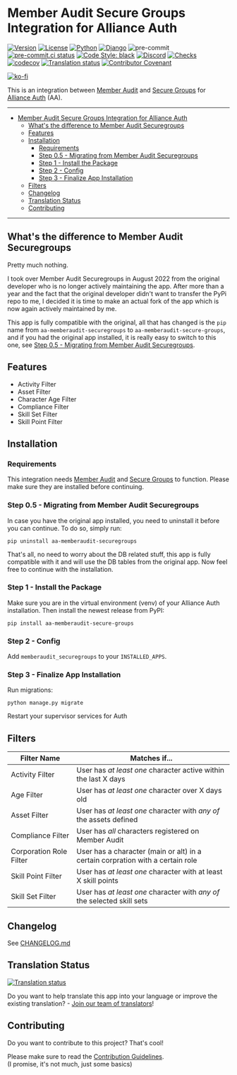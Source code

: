 # Member Audit Secure Groups Integration for Alliance Auth<a name="member-audit-secure-groups-integration-for-alliance-auth"></a>

[![Version](https://img.shields.io/pypi/v/aa-memberaudit-secure-groups?label=release)](https://pypi.org/project/aa-memberaudit-secure-groups/)
[![License](https://img.shields.io/github/license/ppfeufer/aa-memberaudit-secure-groups)](https://github.com/ppfeufer/aa-memberaudit-secure-groups/blob/master/LICENSE)
[![Python](https://img.shields.io/pypi/pyversions/aa-memberaudit-secure-groups)](https://pypi.org/project/aa-memberaudit-secure-groups/)
[![Django](https://img.shields.io/pypi/djversions/aa-memberaudit-secure-groups?label=django)](https://pypi.org/project/aa-memberaudit-secure-groups/)
![pre-commit](https://img.shields.io/badge/pre--commit-enabled-brightgreen?logo=pre-commit&logoColor=white)
[![pre-commit.ci status](https://results.pre-commit.ci/badge/github/ppfeufer/aa-memberaudit-secure-groups/master.svg)](https://results.pre-commit.ci/latest/github/ppfeufer/aa-memberaudit-secure-groups/master)
[![Code Style: black](https://img.shields.io/badge/code%20style-black-000000.svg)](http://black.readthedocs.io/en/latest/)
[![Discord](https://img.shields.io/discord/790364535294132234?label=discord)](https://discord.gg/zmh52wnfvM)
[![Checks](https://github.com/ppfeufer/aa-memberaudit-secure-groups/actions/workflows/automated-checks.yml/badge.svg)](https://github.com/ppfeufer/aa-memberaudit-secure-groups/actions/workflows/automated-checks.yml)
[![codecov](https://codecov.io/gh/ppfeufer/aa-memberaudit-secure-groups/branch/master/graph/badge.svg)](https://codecov.io/gh/ppfeufer/aa-memberaudit-secure-groups)
[![Translation status](https://weblate.ppfeufer.de/widget/alliance-auth-apps/aa-member-audit-secure-groups/svg-badge.svg)](https://weblate.ppfeufer.de/engage/alliance-auth-apps/)
[![Contributor Covenant](https://img.shields.io/badge/Contributor%20Covenant-2.1-4baaaa.svg)](https://github.com/ppfeufer/aa-memberaudit-secure-groups/blob/master/CODE_OF_CONDUCT.md)

[![ko-fi](https://ko-fi.com/img/githubbutton_sm.svg)](https://ko-fi.com/N4N8CL1BY)

This is an integration between [Member Audit](https://gitlab.com/ErikKalkoken/aa-memberaudit) and [Secure Groups](https://github.com/pvyParts/allianceauth-secure-groups) for [Alliance Auth](https://gitlab.com/allianceauth/allianceauth) (AA).

______________________________________________________________________

<!-- mdformat-toc start --slug=gitlab --maxlevel=6 --minlevel=1 -->

- [Member Audit Secure Groups Integration for Alliance Auth](#member-audit-secure-groups-integration-for-alliance-auth)
  - [What's the difference to Member Audit Securegroups](#whats-the-difference-to-member-audit-securegroups)
  - [Features](#features)
  - [Installation](#installation)
    - [Requirements](#requirements)
    - [Step 0.5 - Migrating from Member Audit Securegroups](#step-05-migrating-from-member-audit-securegroups)
    - [Step 1 - Install the Package](#step-1-install-the-package)
    - [Step 2 - Config](#step-2-config)
    - [Step 3 - Finalize App Installation](#step-3-finalize-app-installation)
  - [Filters](#filters)
  - [Changelog](#changelog)
  - [Translation Status](#translation-status)
  - [Contributing](#contributing)

<!-- mdformat-toc end -->

______________________________________________________________________

## What's the difference to Member Audit Securegroups<a name="whats-the-difference-to-member-audit-securegroups"></a>

Pretty much nothing.

I took over Member Audit Securegroups in August 2022 from the original developer who
is no longer actively maintaining the app. After more than a year and the fact that
the original developer didn't want to transfer the PyPi repo to me, I decided it is
time to make an actual fork of the app which is now again actively maintained by me.

This app is fully compatible with the original, all that has changed is the `pip`
name from `aa-memberaudit-securegroups` to `aa-memberaudit-secure-groups`, and if
you had the original app installed, it is really easy to switch to this one, see
[Step 0.5 - Migrating from Member Audit Securegroups](#step-05-migrating-from-member-audit-securegroups).

## Features<a name="features"></a>

- Activity Filter
- Asset Filter
- Character Age Filter
- Compliance Filter
- Skill Set Filter
- Skill Point Filter

## Installation<a name="installation"></a>

### Requirements<a name="requirements"></a>

This integration needs [Member Audit](https://gitlab.com/ErikKalkoken/aa-memberaudit)
and [Secure Groups](https://github.com/pvyParts/allianceauth-secure-groups) to
function. Please make sure they are installed before continuing.

### Step 0.5 - Migrating from Member Audit Securegroups<a name="step-05-migrating-from-member-audit-securegroups"></a>

In case you have the original app installed, you need to uninstall it before
you can continue. To do so, simply run:

```shell
pip uninstall aa-memberaudit-securegroups
```

That's all, no need to worry about the DB related stuff, this app is fully
compatible with it and will use the DB tables from the original app. Now feel free
to continue with the installation.

### Step 1 - Install the Package<a name="step-1-install-the-package"></a>

Make sure you are in the virtual environment (venv) of your Alliance Auth
installation. Then install the newest release from PyPI:

```shell
pip install aa-memberaudit-secure-groups
```

### Step 2 - Config<a name="step-2-config"></a>

Add `memberaudit_securegroups` to your `INSTALLED_APPS`.

### Step 3 - Finalize App Installation<a name="step-3-finalize-app-installation"></a>

Run migrations:

```shell
python manage.py migrate
```

Restart your supervisor services for Auth

## Filters<a name="filters"></a>

| Filter Name             | Matches if...                                                                  |
| ----------------------- | ------------------------------------------------------------------------------ |
| Activity Filter         | User has *at least one* character active within the last X days                |
| Age Filter              | User has *at least one* character over X days old                              |
| Asset Filter            | User has *at least one* character with *any of* the assets defined             |
| Compliance Filter       | User has *all* characters registered on Member Audit                           |
| Corporation Role Filter | User has a character (main or alt) in a certain corpration with a certain role |
| Skill Point Filter      | User has *at least one* character with at least X skill points                 |
| Skill Set Filter        | User has *at least one* character with *any of* the selected skill sets        |

## Changelog<a name="changelog"></a>

See [CHANGELOG.md]

## Translation Status<a name="translation-status"></a>

[![Translation status](https://weblate.ppfeufer.de/widget/alliance-auth-apps/aa-intel-tool/multi-auto.svg)](https://weblate.ppfeufer.de/engage/alliance-auth-apps/)

Do you want to help translate this app into your language or improve the existing
translation? - [Join our team of translators][weblate engage]!

## Contributing<a name="contributing"></a>

Do you want to contribute to this project? That's cool!

Please make sure to read the [Contribution Guidelines].\
(I promise, it's not much, just some basics)

<!-- Inline links -->

[changelog.md]: https://github.com/ppfeufer/aa-memberaudit-secure-groups/blob/master/CHANGELOG.md
[contribution guidelines]: https://github.com/ppfeufer/aa-memberaudit-secure-groups/blob/master/CONTRIBUTING.md "Contribution Guidelines"
[weblate engage]: https://weblate.ppfeufer.de/engage/alliance-auth-apps/ "Weblate Translations"
